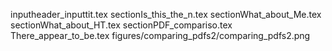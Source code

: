 inputheader_inputtit.tex
sectionIs_this_the_n.tex
sectionWhat_about_Me.tex
sectionWhat_about_HT.tex
sectionPDF_compariso.tex
There_appear_to_be.tex
figures/comparing_pdfs2/comparing_pdfs2.png
